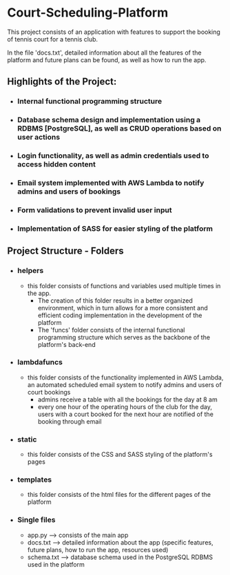 # Court-Scheduling-Platform

This project consists of an application with features to support the booking of tennis court for a tennis club.

In the file 'docs.txt', detailed information about all the features of the platform and future plans can be found, as well as how to run the app.

## Highlights of the Project:
- ### Internal functional programming structure
- ### Database schema design and implementation using a RDBMS [PostgreSQL], as well as CRUD operations based on user actions
- ### Login functionality, as well as admin credentials used to access hidden content
- ### Email system implemented with AWS Lambda to notify admins and users of bookings
- ### Form validations to prevent invalid user input
- ### Implementation of SASS for easier styling of the platform

## Project Structure - Folders
- ### helpers 
  - this folder consists of functions and variables used multiple times in the app. 
    - The creation of this folder results in a better organized environment, which in turn allows for a more consistent and efficient coding implementation in the development of the platform
    - The 'funcs' folder consists of the internal functional programming structure which serves as the backbone of the platform's back-end
- ### lambdafuncs
  - this folder consists of the functionality implemented in AWS Lambda, an automated scheduled email system to notify admins and users of court bookings
    - admins receive a table with all the bookings for the day at 8 am
    - every one hour of the operating hours of the club for the day, users with a court booked for the next hour are notified of the booking through email
- ### static
  - this folder consists of the CSS and SASS styling of the platform's pages
- ### templates
  - this folder consists of the html files for the different pages of the platform
- ### Single files
  - app.py --> consists of the main app
  - docs.txt --> detailed information about the app (specific features, future plans, how to run the app, resources used)
  - schema.txt --> database schema used in the PostgreSQL RDBMS used in the platform 


